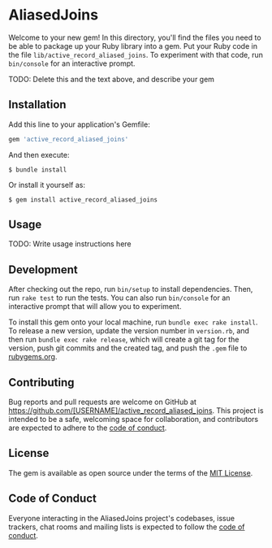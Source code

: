 # AliasedJoins

Welcome to your new gem! In this directory, you'll find the files you need to be able to package up your Ruby library into a gem. Put your Ruby code in the file `lib/active_record_aliased_joins`. To experiment with that code, run `bin/console` for an interactive prompt.

TODO: Delete this and the text above, and describe your gem

## Installation

Add this line to your application's Gemfile:

```ruby
gem 'active_record_aliased_joins'
```

And then execute:

    $ bundle install

Or install it yourself as:

    $ gem install active_record_aliased_joins

## Usage

TODO: Write usage instructions here

## Development

After checking out the repo, run `bin/setup` to install dependencies. Then, run `rake test` to run the tests. You can also run `bin/console` for an interactive prompt that will allow you to experiment.

To install this gem onto your local machine, run `bundle exec rake install`. To release a new version, update the version number in `version.rb`, and then run `bundle exec rake release`, which will create a git tag for the version, push git commits and the created tag, and push the `.gem` file to [rubygems.org](https://rubygems.org).

## Contributing

Bug reports and pull requests are welcome on GitHub at https://github.com/[USERNAME]/active_record_aliased_joins. This project is intended to be a safe, welcoming space for collaboration, and contributors are expected to adhere to the [code of conduct](https://github.com/cerebris/active_record_aliased_joins/blob/master/CODE_OF_CONDUCT.md).

## License

The gem is available as open source under the terms of the [MIT License](https://opensource.org/licenses/MIT).

## Code of Conduct

Everyone interacting in the AliasedJoins project's codebases, issue trackers, chat rooms and mailing lists is expected to follow the [code of conduct](https://github.com/cerebris/active_record_aliased_joins/blob/master/CODE_OF_CONDUCT.md).

